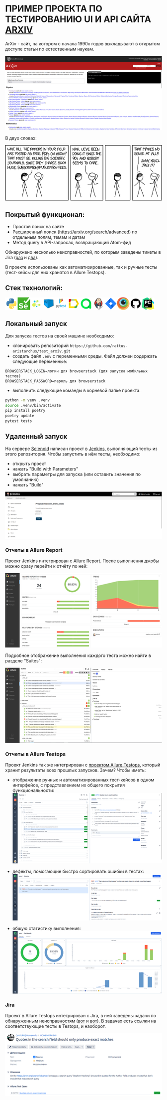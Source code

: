 # ПРИМЕР ПРОЕКТА ПО ТЕСТИРОВАНИЮ UI И API САЙТА [ARXIV](https://arxiv.org/)

ArXiv - сайт, на котором с начала 1990х годов выкладывают в открытом доступе статьи по естественным наукам.

![Arxiv main page](/resources/images/arxiv.png)

В двух словах:

![XKCD on the subject](/resources/images/arxiv_xkcd.png)


## Покрытый функционал:

- Простой поиск на сайте
- Расширенный поиск (https://arxiv.org/search/advanced) по отдельным полям, темам и датам
- Метод query в API-запросах, возвращающий Atom-фид

Обнаружено несколько неисправностей, по которым заведены тикеты в Jira ([раз](https://jira.autotests.cloud/browse/HOMEWORK-963) и [два](https://jira.autotests.cloud/browse/HOMEWORK-948)). 

В проекте использованы как автоматизированные, так и ручные тесты (тест-кейсы для них хранятся в Allure Testops).

## Стек технологий:
<img src="resources/icons/python.svg" height="40" width="40" /><img src="resources/icons/selenium.png" height="40" width="40" /><img src="resources/icons/selene.png" height="40" width="40" /><img src="resources/icons/selenoid.svg" height="40" width="40" /><img src="resources/icons/pytest.svg" height="40" width="40" /><img src="resources/icons/allure_Report.svg" height="40" width="40" /><img src="resources/icons/allure_EE.svg" height="40" width="40" /><img src="resources/icons/jenkins.svg" height="40" width="40" /><img src="resources/icons/jira.svg" height="40" width="40" /><img src="resources/icons/browserstack.png" height="40" width="40" /><img src="resources/icons/github.png" height="40" width="40" /><img src="resources/icons/pycharm.png" height="40" width="40" />

## Локальный запуск

Для запуска тестов на своей машине необходимо:

- клонировать репозиторий `https://github.com/rattus-aristarchus/test_arxiv.git`
- создать файл `.env` с переменными среды. Файл должен содержать следующие переменные:
```
BROWSERSTACK_LOGIN=логин для browserstack (для запуска мобильных тестов)
BROWSERSTACK_PASSWORD=пароль для browserstack
```
- выполнить следующие команды в корневой папке проекта:
```sh
python -m venv .venv
source .venv/bin/activate
pip install poetry
poetry update
pytest tests
```


## Удаленный запуск

На сервере [Selenoid](https://selenoid.autotests.cloud/#/) написан проект в [Jenkins](https://jenkins.autotests.cloud/job/mlankin_arxiv_tests/), выполняющий тесты из этого репозитория. Чтобы запустить в нём тесты, необходимо:
- открыть проект
- нажать "Build with Parameters"
- выбрать параметры для запуска (или оставить значения по умолчанию)
- нажать "Build"

![Run in Jenkins](resources/images/jenkins_run.png)

### Отчеты в Allure Report

Проект Jenkins интегрирован с Allure Report. После выполнения джобы можно сразу перейти к отчёту по ней:

![Allure Report](resources/images/allure_report.png)

Подробное отображение выполнения каждого теста можно найти в разделе "Suites":

![Allure Report](resources/images/allure_report_tree.png)


### Отчеты в Allure Testops

Проект Jenkins так же интегрирован с [проектом Allure Testops](https://allure.autotests.cloud/project/3759/dashboards), который хранит результаты всех прошлых запусков. Зачем? Чтобы иметь:

- отображение ручных и автоматизированных тест-кейсов в одном интерфейсе, с представлением их общего покрытия функциональности:
![Manual and automated test cases in Allure Testops](resources/images/allure_testops_manual_and_automated.png)

- дефекты, помогающие быстро сортировать ошибки в тестах:
![Allure Testops dashboard](resources/images/allure_testops_defects.png)

- общую статистику выполнения:
![Allure Testops dashboard](resources/images/allure_testops_dashboard.png)

### Jira

Проект в Allure Testops интегрирован с Jira, в ней заведены задачи по обнаруженным неисправностям ([вот](https://jira.autotests.cloud/browse/HOMEWORK-948) и [вот](https://jira.autotests.cloud/browse/HOMEWORK-963)). В задачах есть ссылки на соответствующие тесты в Testops, и наоборот.

![Jira](resources/images/jira.png)
